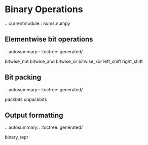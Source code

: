 # Binary Operations

.. currentmodule:: nums.numpy

Elementwise bit operations
--------------------------
.. autosummary::
   :toctree: generated/

   bitwise_not
   bitwise_and
   bitwise_or
   bitwise_xor
   left_shift
   right_shift

Bit packing
-----------
.. autosummary::
   :toctree: generated/

   packbits
   unpackbits

Output formatting
-----------------
.. autosummary::
   :toctree: generated/

   binary_repr
